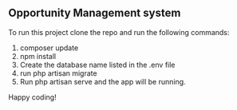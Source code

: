 ## Opportunity Management system

To run this project clone the repo and run the following commands:
1. composer update
2. npm install
3. Create the database name listed in the .env file
4. run php artisan migrate
5. Run php artisan serve and the app will be running.

Happy coding!

